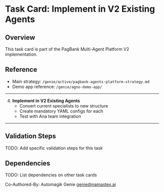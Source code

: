# Task Card: Implement in V2 Existing Agents

## Overview
This task card is part of the PagBank Multi-Agent Platform V2 implementation.

## Reference
- Main strategy: `/genie/active/pagbank-agents-platform-strategy.md`
- Demo app reference: `/genie/agno-demo-app/`

---

4. **Implement in V2 Existing Agents** 
   - Convert current specialists to new structure
   - Create mandatory YAML configs for each
   - Test with Ana team integration

---

## Validation Steps
TODO: Add specific validation steps for this task

## Dependencies
TODO: List dependencies on other task cards

Co-Authored-By: Automagik Genie <genie@namastex.ai>
